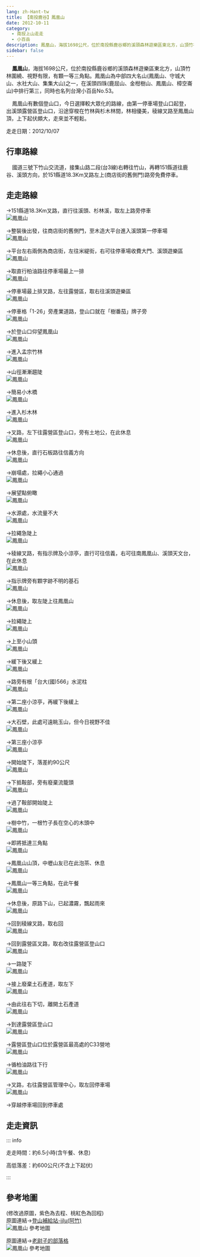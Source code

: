 ```yaml
---
lang: zh-Hant-tw
title: 【南投鹿谷】鳳凰山
date: 2012-10-11
category: 
  - 南投上山走走
  - 小百岳
description: 鳳凰山，海拔1698公尺，位於南投縣鹿谷鄉的溪頭森林遊樂區東北方，山頂竹林圍繞、視野有限，有顆一等三角點。鳳凰山為中部四大名山(鳳凰山、守城大山、水社大山、集集大山)之一，在溪頭四珠(鹿屈山、金柑樹山、鳳凰山、樟空崙山)中排行第三，同時也名列台灣小百岳No.53。
sidebar: false
---
```


    **鳳凰山**，海拔1698公尺，位於南投縣鹿谷鄉的溪頭森林遊樂區東北方，山頂竹林圍繞、視野有限，有顆一等三角點。鳳凰山為中部四大名山(鳳凰山、守城大山、水社大山、集集大山)之一，在溪頭四珠(鹿屈山、金柑樹山、鳳凰山、樟空崙山)中排行第三，同時也名列台灣小百岳No.53。  

<!-- more -->

    鳳凰山有數個登山口，今日選擇較大眾化的路線，由第一停車場登山口起登，出溪頭露營區登山口，沿途穿梭在竹林與杉木林間，林相優美，稜線叉路至鳳凰山頂，上下起伏頗大，走來並不輕鬆。

走走日期：2012/10/07

## 行車路線 
    國道三號下竹山交流道，接集山路二段(台3線)右轉往竹山，再轉151縣道往鹿谷、溪頭方向，於151縣道18.3Km叉路左上(商店街的舊側門)路旁免費停車。

## 走走路線
→151縣道18.3Km叉路，直行往溪頭、杉林溪，取左上路旁停車  
![鳳凰山](https://1013399.github.io/image-3/180/236403121_l.jpg)

→整裝後出發，往商店街的舊側門，至木造大平台進入溪頭第一停車場  
![鳳凰山](https://1013399.github.io/image-3/180/236403154_l.jpg)

→平台左右兩側為商店街，左往米緹街，右可往停車場收費大門、溪頭遊樂區  
![鳳凰山](https://1013399.github.io/image-3/180/236403166_l.jpg)

→取直行柏油路往停車場最上一排  
![鳳凰山](https://1013399.github.io/image-3/180/236403169_l.jpg)

→停車場最上排叉路，左往露營區，取右往溪頭遊樂區  
![鳳凰山](https://1013399.github.io/image-3/180/236403172_l.jpg)

→停車格「1-26」旁產業道路，登山口就在「樹番茄」牌子旁  
![鳳凰山](https://1013399.github.io/image-3/180/236403175_l.jpg)

→於登山口仰望鳳凰山  
![鳳凰山](https://1013399.github.io/image-3/180/236403181_l.jpg)

→進入孟宗竹林  
![鳳凰山](https://1013399.github.io/image-3/180/236403184_l.jpg)

→山徑漸漸趨陡  
![鳳凰山](https://1013399.github.io/image-3/180/236403188_l.jpg)

→簡易小木橋  
![鳳凰山](https://1013399.github.io/image-3/180/236403193_l.jpg)

→進入杉木林  
![鳳凰山](https://1013399.github.io/image-3/180/236403206_l.jpg)

→叉路，左下往露營區登山口，旁有土地公，在此休息  
![鳳凰山](https://1013399.github.io/image-3/180/236403211_l.jpg)

→休息後，直行石板路往信義方向  
![鳳凰山](https://1013399.github.io/image-3/180/236403214_l.jpg)

→崩塌處，拉繩小心通過  
![鳳凰山](https://1013399.github.io/image-3/180/236403219_l.jpg)

→展望點俯瞰  
![鳳凰山](https://1013399.github.io/image-3/180/236403229_l.jpg)

→水源處，水流量不大  
![鳳凰山](https://1013399.github.io/image-3/180/236403234_l.jpg)

→拉繩急陡上  
![鳳凰山](https://1013399.github.io/image-3/180/236403237_l.jpg)

→稜線叉路，有指示牌及小涼亭，直行可往信義，右可往南鳳凰山、溪頭天文台，在此休息  
![鳳凰山](https://1013399.github.io/image-3/180/236403239_l.jpg)

→指示牌旁有顆字跡不明的基石  
![鳳凰山](https://1013399.github.io/image-3/180/236403242_l.jpg)

→休息後，取左陡上往鳳凰山  
![鳳凰山](https://1013399.github.io/image-3/180/236403246_l.jpg)

→拉繩陡上  
![鳳凰山](https://1013399.github.io/image-3/180/236403248_l.jpg)

→上至小山頭  
![鳳凰山](https://1013399.github.io/image-3/180/236403249_l.jpg)

→緩下後又緩上  
![鳳凰山](https://1013399.github.io/image-3/180/236403252_l.jpg)

→路旁有根「台大(國)566」水泥柱  
![鳳凰山](https://1013399.github.io/image-3/180/236403260_l.jpg)

→第二座小涼亭，再緩下後緩上  
![鳳凰山](https://1013399.github.io/image-3/180/236403264_l.jpg)

→大石壁，此處可遠眺玉山，但今日視野不佳  
![鳳凰山](https://1013399.github.io/image-3/180/236403267_l.jpg)

→第三座小涼亭  
![鳳凰山](https://1013399.github.io/image-3/180/236403282_l.jpg)

→開始陡下，落差約90公尺  
![鳳凰山](https://1013399.github.io/image-3/180/236403285_l.jpg)

→下抵鞍部，旁有廢棄流籠頭  
![鳳凰山](https://1013399.github.io/image-3/180/236403287_l.jpg)

→過了鞍部開始陡上  
![鳳凰山](https://1013399.github.io/image-3/180/236403291_l.jpg)

→樹中竹，一根竹子長在空心的木頭中  
![鳳凰山](https://1013399.github.io/image-3/180/236403292_l.jpg)

→即將抵達三角點  
![鳳凰山](https://1013399.github.io/image-3/180/236403299_l.jpg)

→鳳凰山山頂，中壢山友已在此泡茶、休息  
![鳳凰山](https://1013399.github.io/image-3/180/236403311_l.jpg)

→鳳凰山一等三角點，在此午餐  
![鳳凰山](https://1013399.github.io/image-3/180/236403314_l.jpg)

→休息後，原路下山，已起濃霧，飄起雨來  
![鳳凰山](https://1013399.github.io/image-3/180/236403318_l.jpg)

→回到稜線叉路，取右回  
![鳳凰山](https://1013399.github.io/image-3/180/236403326_l.jpg)

→回到露營區叉路，取右改往露營區登山口  
![鳳凰山](https://1013399.github.io/image-3/180/236403331_l.jpg)

→一路陡下  
![鳳凰山](https://1013399.github.io/image-3/180/236403337_l.jpg)

→接上廢棄土石產道，取左下  
![鳳凰山](https://1013399.github.io/image-3/180/236403339_l.jpg)

→由此往右下切，離開土石產道  
![鳳凰山](https://1013399.github.io/image-3/180/236403342_l.jpg)

→到達露營區登山口  
![鳳凰山](https://1013399.github.io/image-3/180/236403344_l.jpg)

→露營區登山口位於露營區最高處的C33營地  
![鳳凰山](https://1013399.github.io/image-3/180/236403347_l.jpg)

→循柏油路往下行  
![鳳凰山](https://1013399.github.io/image-3/180/236403350_l.jpg)

→叉路，右往露營區管理中心，取左回停車場  
![鳳凰山](https://1013399.github.io/image-3/180/236403355_l.jpg)

→穿越停車場回到停車處

## 走走資訊

::: info

走走時間：約6.5小時(含午餐、休息)

高低落差：約600公尺(不含上下起伏)

:::

## 參考地圖
(修改過原圖，紫色為去程、桃紅色為回程)  
原圖連結→[登山補給站-jjlu(阿竹)](http://www.keepon.com.tw/DiscussLoad.aspx?code=314B5CF9AEC3A19113F6CAA6F539A66228A62E9AE60DE5E5)  
![鳳凰山 參考地圖](https://1013399.github.io/image-3/180/236403416_l.jpg)

原圖連結→[老尉子的部落格](http://blog.xuite.net/laoweiz/blog/16312730)  
![鳳凰山 參考地圖](https://1013399.github.io/image-3/180/236403415_l.jpg)